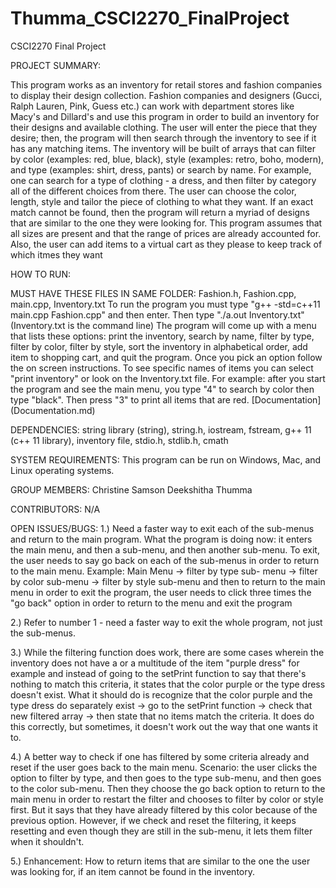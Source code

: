 # Thumma_CSCI2270_FinalProject
CSCI2270 Final Project

PROJECT SUMMARY:

This program works as an inventory for retail stores and fashion companies to display their design collection. Fashion companies and designers (Gucci, 
Ralph Lauren, Pink, Guess etc.) can work with department stores like Macy's and Dillard's and use this program in order to build an inventory for their 
designs and available clothing. The user will enter the piece that they desire; then, the program will then search through the inventory to see if it has any
matching items. The inventory will be built of arrays that can filter by color (examples: red, blue, black), style (examples: retro, boho, modern), and type 
(examples: shirt, dress, pants) or search by name. For example, one can search for a type of clothing - a dress, and then filter by category all of the 
different choices from there. The user can choose the color, length, style and tailor the piece of clothing to what they want. If an exact match cannot be 
found, then the program will return a myriad of designs that are similar to the one they were looking for. This program assumes that all sizes are present 
and that the range of prices are already accounted for. Also, the user can add items to a virtual cart as they please to keep track of which itmes they want
 
HOW TO RUN:

MUST HAVE THESE FILES IN SAME FOLDER: Fashion.h, Fashion.cpp, main.cpp, Inventory.txt
To run the program you must type "g++ -std=c++11 main.cpp Fashion.cpp" and then enter.
Then type "./a.out Inventory.txt" (Inventory.txt is the command line)
The program will come up with a menu that lists these options: print the inventory, search by name, filter by type, filter by color, filter by style, sort the inventory in alphabetical order, add item to shopping cart, and quit the program. Once you pick an option follow the on screen instructions. To see specific names of items you can select "print inventory" or look on the Inventory.txt file. For example: after you start the program and see the main menu, you type "4" to search by color then type "black". Then press "3" to print all items that are red.
[Documentation] (Documentation.md)


DEPENDENCIES:
string library (string),
string.h,
iostream,
fstream,
g++ 11 (c++ 11 library),
inventory file,
stdio.h,
stdlib.h,
cmath

SYSTEM REQUIREMENTS:
This program can be run on Windows, Mac, and Linux operating systems. 

GROUP MEMBERS:
Christine Samson
Deekshitha Thumma

CONTRIBUTORS:
N/A

OPEN ISSUES/BUGS:
1.) Need a faster way to exit each of the sub-menus and return to the main program. What the program is doing now: it enters the main menu, and then a 
    sub-menu, and then another sub-menu. To exit, the user needs to say go back on each of the sub-menus in order to return to the main menu. Example: Main Menu -> filter by type sub-
    menu -> filter by color sub-menu -> filter by style sub-menu and then to return to the main menu in order to exit the program, the user needs to click 
    three times the "go back" option in order to return to the menu and exit the program
    
2.) Refer to number 1 - need a faster way to exit the whole program, not just the sub-menus.

3.) While the filtering function does work, there are some cases wherein the inventory does not have a or a multitude of the item "purple dress" for example
    and instead of going to the setPrint function to say that there's nothing to match this criteria, it states that the color purple or the type dress 
    doesn't exist. What it should do is recognize that the color purple and the type dress do separately exist -> go to the setPrint function -> check that
    new filtered array -> then state that no items match the criteria. It does do this correctly, but sometimes, it doesn't work out the way that one wants
    it to.
    
4.) A better way to check if one has filtered by some criteria already and reset if the user goes back to the main menu. Scenario: the user clicks the option 
    to filter by type, and then goes to the type sub-menu, and then goes to the color sub-menu. Then they choose the go back option to return to the main menu
    in order to restart the filter and chooses to filter by color or style first. But it says that they have already filtered by this color because of the 
    previous option. However, if we check and reset the filtering, it keeps resetting and even though they are still in the sub-menu, it lets them filter when 
    it shouldn't. 
    
5.) Enhancement: How to return items that are similar to the one the user was looking for, if an item cannot be found in the inventory.


